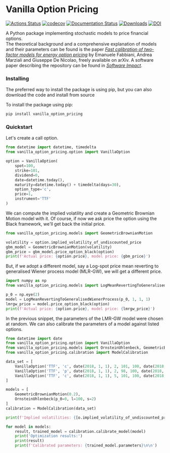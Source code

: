 # Vanilla Option Pricing
[![Actions Status](https://github.com/donlelef/vanilla-option-pricing/workflows/Python%20package/badge.svg)](https://github.com/donlelef/vanilla-option-pricing/actions)
[![codecov](https://codecov.io/gh/donlelef/vanilla-option-pricing/branch/master/graph/badge.svg)](https://codecov.io/gh/donlelef/vanilla-option-pricing)
[![Documentation Status](https://readthedocs.org/projects/vanilla-option-pricing/badge/?version=latest)](https://vanilla-option-pricing.readthedocs.io/en/latest/?badge=latest)
[![Downloads](https://pepy.tech/badge/vanilla-option-pricing)](https://pepy.tech/project/vanilla-option-pricing)
[![DOI](https://zenodo.org/badge/147844047.svg)](https://zenodo.org/badge/latestdoi/147844047)

A Python package implementing stochastic models to price financial options.  
The theoretical background and a comprehensive explanation of models and their parameters
can be found is the paper *[Fast calibration of two-factor models for energy option pricing](https://arxiv.org/abs/1809.03941)*
by Emanuele Fabbiani, Andrea Marziali and Giuseppe De Nicolao, freely available on arXiv. A software paper describing the repository can be found in *[Software Impact](https://www.sciencedirect.com/science/article/pii/S2665963820300348)*. 

### Installing
The preferred way to install the package is using pip,
but you can also download the code and install from source

To install the package using pip:

```bash
pip install vanilla_option_pricing
```

### Quickstart
Let's create a call option.

```python
from datetime import datetime, timedelta
from vanilla_option_pricing.option import VanillaOption

option = VanillaOption(
    spot=100,
    strike=101,
    dividend=0,
    date=datetime.today(),
    maturity=datetime.today() + timedelta(days=30),
    option_type='c',
    price=1,
    instrument='TTF'
)
```

We can compute the implied volatility and create a Geometric Brownian Motion 
model with it. Of course, if now we ask price the option using the Black framework, 
we'll get back the initial price.

```python
from vanilla_option_pricing.models import GeometricBrownianMotion

volatility = option.implied_volatility_of_undiscounted_price
gbm_model = GeometricBrownianMotion(volatility)
gbm_price = gbm_model.price_option_black(option)
print(f'Actual price: {option.price}, model price: {gbm_price}')
```

But, if we adopt a different model, say a Log-spot price mean reverting to 
generalised Wiener process model (MLR-GW), we will get a different price.

```python
import numpy as np
from vanilla_option_pricing.models import LogMeanRevertingToGeneralisedWienerProcess

p_0 = np.eye(2)
model = LogMeanRevertingToGeneralisedWienerProcess(p_0, 1, 1, 1)
lmrgw_price = model.price_option_black(option)
print(f'Actual price: {option.price}, model price: {lmrgw_price}')
```

In the previous snippet, the parameters of the LMR-GW model were chosen
at random. We can also calibrate the parameters of a model against 
listed options.

```python
from datetime import date
from vanilla_option_pricing.option import VanillaOption
from vanilla_option_pricing.models import OrnsteinUhlenbeck, GeometricBrownianMotion
from vanilla_option_pricing.calibration import ModelCalibration

data_set = [
    VanillaOption('TTF', 'c', date(2018, 1, 1), 2, 101, 100, date(2018, 2, 1)),
    VanillaOption('TTF', 'p', date(2018, 1, 1), 2, 98, 100, date(2018, 2, 1)),
    VanillaOption('TTF', 'c', date(2018, 1, 1), 5, 101, 100, date(2018, 5, 31))
]

models = [
    GeometricBrownianMotion(0.2),
    OrnsteinUhlenbeck(p_0=0, l=100, s=2)
]
calibration = ModelCalibration(data_set)

print(f'Implied volatilities: {[o.implied_volatility_of_undiscounted_price for o in data_set]}\n')

for model in models:
    result, trained_model = calibration.calibrate_model(model)
    print('Optimization results:')
    print(result)
    print(f'Calibrated parameters: {trained_model.parameters}\n\n')
```
